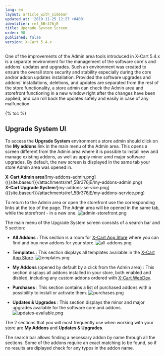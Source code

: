 ```yaml
---
lang: en
layout: article_with_sidebar
updated_at: '2019-11-25 12:27 +0400'
identifier: ref_5Br376jE
title: Upgrade System Screen
order: 90
published: false
version: X-Cart 5.4.x
---
```

One of the improvements of the Admin area tools introduced in X-Cart 5.4.x is a separate environment for the management of the software core's and addons' updates and upgrades. Such an environment was created to ensure the overall store security and stability especially during the 
core and/or addon updates installation. Provided the software upgrades and addons' installations, deletions, and updates are separated from the rest of the store functionality, a store admin can check the Admin area and storefront functioning in a new window right after the changes have been applied, and can roll back the updates safely and easily in case of any malfunction. 

{% toc %}

## Upgrade System UI

To access the **Upgrade System** environment a store admin should click on the **My addons** link in the main menu of the Admin area. This opens a screen different from the Admin area where it is possible to install new and manage existing addons, as well as apply minor amd major software upgrades. By default, the new screen is displayed in the same tab your store Admin area was opened in.

<div class="ui stackable two column grid">
  <div class="column" markdown="span"><b>X-Cart Admin area</b>![my-addons-admin.png]({{site.baseurl}}/attachments/ref_5Br376jE/my-addons-admin.png)</div>
  <div class="column" markdown="span"><b>X-Cart Upgrade System</b>![my-addons-service.png]({{site.baseurl}}/attachments/ref_5Br376jE/my-addons-service.png)</div>
</div>

To return to the Admin area or open the storefront use the corresponding links at the top of the page. The Admin area will be opened in the same tab, while the storefront - in a new one.
![admin-storefront.png]({{site.baseurl}}/attachments/ref_5Br376jE/admin-storefront.png)

The main menu of the Upgrade System screen consists of a search bar and 5 section:
* **All Addons** : This section is a room for [X-Cart App Store](https://market.x-cart.com/ "Upgrade System Screen") where you can find and buy new addons for your store. 
  ![all-addons.png]({{site.baseurl}}/attachments/ref_5Br376jE/all-addons.png)
* **Templates** : This section displays all templates available in the [X-Cart App Store](https://market.x-cart.com/ecommerce-templates/ "Upgrade System Screen").
  ![templates.png]({{site.baseurl}}/attachments/ref_5Br376jE/templates.png)
* **My Addons** (opened by default by a click from the Admin area) : This section displays all addons installed in your store, both enabled and disbled, including any custom addons ordered with [X-Cart WebDev](https://www.x-cart.com/ecommerce-development-services.html "Upgrade System Screen").
  
* **Purchases** : This section contains a list of purchased addons with a possibility to install or activate them.
  ![purchases.png]({{site.baseurl}}/attachments/ref_5Br376jE/purchases.png)
* **Updates & Upgrades** : This section displays the minor and major upgrades available for the software core and addons.
  ![updates-available.png]({{site.baseurl}}/attachments/ref_5Br376jE/updates-available.png)

The 2 sections that you will most frequently use when working with your store are **My Addons** and **Updates & Upgrades**.

The search bar allows finding a necessary addon by name through all the sections. Some of the addons require an exact matching to be found, so if no results are diplayed check for any typos in the addon name.